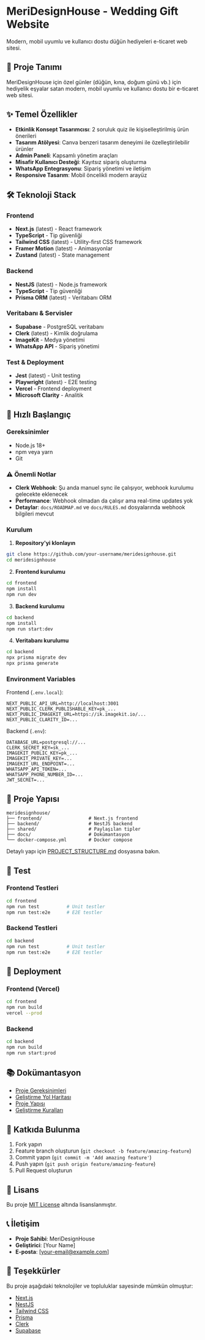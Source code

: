 # MeriDesignHouse - Wedding Gift Website

Modern, mobil uyumlu ve kullanıcı dostu düğün hediyeleri e-ticaret web sitesi.

## 🎯 Proje Tanımı

MeriDesignHouse için özel günler (düğün, kına, doğum günü vb.) için hediyelik eşyalar satan modern, mobil uyumlu ve kullanıcı dostu bir e-ticaret web sitesi.

## ✨ Temel Özellikler

- **Etkinlik Konsept Tasarımcısı**: 2 soruluk quiz ile kişiselleştirilmiş ürün önerileri
- **Tasarım Atölyesi**: Canva benzeri tasarım deneyimi ile özelleştirilebilir ürünler
- **Admin Paneli**: Kapsamlı yönetim araçları
- **Misafir Kullanıcı Desteği**: Kayıtsız sipariş oluşturma
- **WhatsApp Entegrasyonu**: Sipariş yönetimi ve iletişim
- **Responsive Tasarım**: Mobil öncelikli modern arayüz

## 🛠️ Teknoloji Stack

### Frontend
- **Next.js** (latest) - React framework
- **TypeScript** - Tip güvenliği
- **Tailwind CSS** (latest) - Utility-first CSS framework
- **Framer Motion** (latest) - Animasyonlar
- **Zustand** (latest) - State management

### Backend
- **NestJS** (latest) - Node.js framework
- **TypeScript** - Tip güvenliği
- **Prisma ORM** (latest) - Veritabanı ORM

### Veritabanı & Servisler
- **Supabase** - PostgreSQL veritabanı
- **Clerk** (latest) - Kimlik doğrulama
- **ImageKit** - Medya yönetimi
- **WhatsApp API** - Sipariş yönetimi

### Test & Deployment
- **Jest** (latest) - Unit testing
- **Playwright** (latest) - E2E testing
- **Vercel** - Frontend deployment
- **Microsoft Clarity** - Analitik

## 🚀 Hızlı Başlangıç

### Gereksinimler
- Node.js 18+
- npm veya yarn
- Git

### ⚠️ **Önemli Notlar**
- **Clerk Webhook**: Şu anda manuel sync ile çalışıyor, webhook kurulumu gelecekte eklenecek
- **Performance**: Webhook olmadan da çalışır ama real-time updates yok
- **Detaylar**: `docs/ROADMAP.md` ve `docs/RULES.md` dosyalarında webhook bilgileri mevcut

### Kurulum

1. **Repository'yi klonlayın**
```bash
git clone https://github.com/your-username/meridesignhouse.git
cd meridesignhouse
```

2. **Frontend kurulumu**
```bash
cd frontend
npm install
npm run dev
```

3. **Backend kurulumu**
```bash
cd backend
npm install
npm run start:dev
```

4. **Veritabanı kurulumu**
```bash
cd backend
npx prisma migrate dev
npx prisma generate
```

### Environment Variables

Frontend (`.env.local`):
```env
NEXT_PUBLIC_API_URL=http://localhost:3001
NEXT_PUBLIC_CLERK_PUBLISHABLE_KEY=pk_...
NEXT_PUBLIC_IMAGEKIT_URL=https://ik.imagekit.io/...
NEXT_PUBLIC_CLARITY_ID=...
```

Backend (`.env`):
```env
DATABASE_URL=postgresql://...
CLERK_SECRET_KEY=sk_...
IMAGEKIT_PUBLIC_KEY=pk_...
IMAGEKIT_PRIVATE_KEY=...
IMAGEKIT_URL_ENDPOINT=...
WHATSAPP_API_TOKEN=...
WHATSAPP_PHONE_NUMBER_ID=...
JWT_SECRET=...
```

## 📁 Proje Yapısı

```
meridesignhouse/
├── frontend/                 # Next.js frontend
├── backend/                  # NestJS backend
├── shared/                   # Paylaşılan tipler
├── docs/                     # Dokümantasyon
└── docker-compose.yml        # Docker compose
```

Detaylı yapı için [PROJECT_STRUCTURE.md](docs/PROJECT_STRUCTURE.md) dosyasına bakın.

## 🧪 Test

### Frontend Testleri
```bash
cd frontend
npm run test          # Unit testler
npm run test:e2e      # E2E testler
```

### Backend Testleri
```bash
cd backend
npm run test          # Unit testler
npm run test:e2e      # E2E testler
```

## 🚀 Deployment

### Frontend (Vercel)
```bash
cd frontend
npm run build
vercel --prod
```

### Backend
```bash
cd backend
npm run build
npm run start:prod
```

## 📚 Dokümantasyon

- [Proje Gereksinimleri](docs/Project.md)
- [Geliştirme Yol Haritası](docs/ROADMAP.md)
- [Proje Yapısı](docs/PROJECT_STRUCTURE.md)
- [Geliştirme Kuralları](docs/RULES.md)

## 🤝 Katkıda Bulunma

1. Fork yapın
2. Feature branch oluşturun (`git checkout -b feature/amazing-feature`)
3. Commit yapın (`git commit -m 'Add amazing feature'`)
4. Push yapın (`git push origin feature/amazing-feature`)
5. Pull Request oluşturun

## 📄 Lisans

Bu proje [MIT License](LICENSE) altında lisanslanmıştır.

## 📞 İletişim

- **Proje Sahibi**: MeriDesignHouse
- **Geliştirici**: [Your Name]
- **E-posta**: [your-email@example.com]

## 🙏 Teşekkürler

Bu proje aşağıdaki teknolojiler ve topluluklar sayesinde mümkün olmuştur:

- [Next.js](https://nextjs.org/)
- [NestJS](https://nestjs.com/)
- [Tailwind CSS](https://tailwindcss.com/)
- [Prisma](https://www.prisma.io/)
- [Clerk](https://clerk.com/)
- [Supabase](https://supabase.com/)
